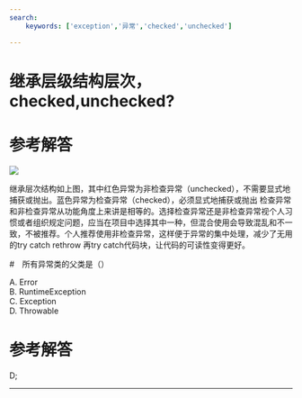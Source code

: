 ```yaml
---
search:
    keywords: ['exception','异常','checked','unchecked']

---
```



# 继承层级结构层次，checked,unchecked?

# 参考解答

![](/assets/throwable.png)

继承层次结构如上图，其中红色异常为非检查异常（unchecked），不需要显式地捕获或抛出。蓝色异常为检查异常（checked），必须显式地捕获或抛出
检查异常和非检查异常从功能角度上来讲是相等的。选择检查异常还是非检查异常视个人习惯或者组织规定问题，应当在项目中选择其中一种，但混合使用会导致混乱和不一致，不被推荐。个人推荐使用非检查异常，这样便于异常的集中处理，减少了无用的try catch rethrow 再try catch代码块，让代码的可读性变得更好。


#　所有异常类的父类是（）

A. Error   
B. RuntimeException   
C. Exception   
D. Throwable

# 参考解答

D;

---






